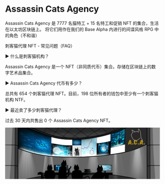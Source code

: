 # Assassin Cats Agency

Assassin Cats Agency 是 7777 名猫特工 + 15 名特工和促销 NFT 的集合，生活在以太坊区块链上。 将它们用作在我们的 Base Alpha 内进行的间谍风格 RPG 中的角色（不和谐）

刺客猫代理 NFT - 常见问题（FAQ）

▶ 什么是刺客猫机构？

Assassin Cats Agency 是一个 NFT（非同质代币）集合。存储在区块链上的数字艺术品集合。

▶ Assassin Cats Agency 代币有多少？

总共有 654 个刺客猫代理 NFT。目前，198 位所有者的钱包中至少有一个刺客猫机构 NTF。

▶ 最近卖了多少刺客猫代理？

过去 30 天内共售出 0 个 Assassin Cats Agency NFT。

![unnamed](unnamed.png)


